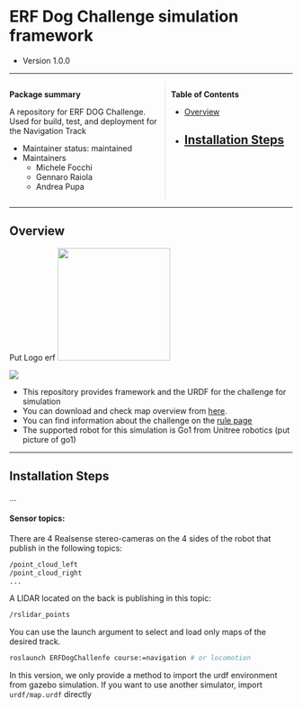 # ERF Dog Challenge simulation framework

- Version 1.0.0

---

<div style="display:flex;">
<div style="flex:50%; padding-right:10px; border-right: 1px solid #dcdde1">

**Package summary**

A repository for ERF DOG Challenge. Used for build, test, and deployment for the Navigation Track

- Maintainer status: maintained
- Maintainers
  - Michele Focchi
  - Gennaro Raiola
  - Andrea Pupa


</div>
<div style="flex:40%; padding-left:10px;">

**Table of Contents**
- [Overview](#overview)
- [Installation Steps](#installation-steps)
    - 

</div>
</div>

---

## Overview

Put Logo erf
[<img src="https://www.ros.org/imgs/logo-white.png" width="200"/>](http://www.ros.org/)

<img src="doc/gazebo_map.png" width=""/>

- This repository provides framework and the URDF for the challenge for simulation 
- You can download and check map overview from <a href="doc/map.pdf" download>here</a>.
- You can find information about the challenge on the <a href="docs/rule.md">rule page </a>
- The supported robot for this simulation is Go1 from Unitree robotics (put picture of go1)

---

## Installation Steps

...





#### Sensor topics:

There are 4 Realsense stereo-cameras on the 4 sides of the robot that publish in the following topics:

```bash
/point_cloud_left
/point_cloud_right
...
```

A LIDAR located on the back is publishing in this topic:

```bash
/rslidar_points
```




You can use the launch argument to select and load only maps of the desired track.
```bash
roslaunch ERFDogChallenfe course:=navigation # or locomotion 
```


In this version, we only provide a method to import the urdf environment from gazebo simulation. If you want to use another simulator, import `urdf/map.urdf` directly